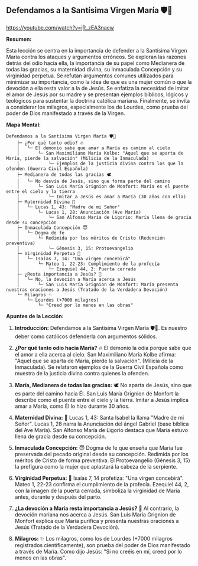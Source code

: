 ## Defendamos a la Santísima Virgen María 🛡️🙏

https://youtube.com/watch?v=jR_zEA3naew


**Resumen:**

Esta lección se centra en la importancia de defender a la Santísima Virgen María contra los ataques y argumentos erróneos. Se exploran las razones detrás del odio hacia ella,  la importancia de su papel como Medianera de todas las gracias, su maternidad divina, su Inmaculada Concepción y su virginidad perpetua.  Se refutan argumentos comunes utilizados para minimizar su importancia, como la idea de que es una mujer común o que la devoción a ella resta valor a la de Jesús. Se enfatiza la necesidad de imitar el amor de Jesús por su madre y se presentan ejemplos bíblicos, lógicos y teológicos para sustentar la doctrina católica mariana. Finalmente, se invita a considerar los milagros, especialmente los de Lourdes, como prueba del poder de Dios manifestado a través de la Virgen.


**Mapa Mental:**

```
Defendamos a la Santísima Virgen María 🛡️🙏
    ├─ ¿Por qué tanto odio? 🔥
    │   └─ El demonio sabe que amar a María es camino al cielo
    │       └─ San Maximiliano María Kolbe: "Aquel que se aparta de María, pierde la salvación" (Milicia de la Inmaculada)
    │           └─ Ejemplos de la justicia divina contra los que la ofenden (Guerra Civil Española)
    ├─ Medianera de todas las gracias 🕊️
    │   └─ No desvía de Jesús, sino que forma parte del camino
    │       └─ San Luis María Grignion de Monfort: María es el puente entre el cielo y la tierra
    │           └─ Imitar a Jesús es amar a María (30 años con ella)
    ├─ Maternidad Divina 👑
    │   └─ Lucas 1, 43: "Madre de mi Señor"
    │       └─ Lucas 1, 28: Anunciación (Ave María)
    │           └─ San Alfonso María de Ligorio: María llena de gracia desde su concepción
    ├─ Inmaculada Concepción 😇
    │   └─ Dogma de fe
    │       └─ Redimida por los méritos de Cristo (Redención preventiva)
    │           └─ Génesis 3, 15: Protoevangelio
    ├─ Virginidad Perpetua 🌸
    │   └─ Isaías 7, 14: "Una virgen concebirá"
    │       └─ Mateo 1, 22-23: Cumplimiento de la profecía
    │           └─ Ezequiel 44, 2: Puerta cerrada
    ├─ ¿Resta importancia a Jesús? 🤔
    │   └─ No, la devoción a María acerca a Jesús
    │       └─ San Luis María Grignion de Monfort: María presenta nuestras oraciones a Jesús (Tratado de la Verdadera Devoción)
    └─ Milagros ✨
        └─ Lourdes (+7000 milagros)
            └─ "Creed por lo menos en las obras"
```


**Apuntes de la Lección:**

1. **Introducción:** Defendamos a la Santísima Virgen María 🛡️🙏. Es nuestro deber como católicos defenderla con argumentos sólidos.

2. **¿Por qué tanto odio hacia María?** 🔥 El demonio la odia porque sabe que el amor a ella acerca al cielo. San Maximiliano María Kolbe afirma: "Aquel que se aparta de María, pierde la salvación". (Milicia de la Inmaculada). Se relataron ejemplos de la Guerra Civil Española como muestra de la justicia divina contra quienes la ofenden.

3. **María, Medianera de todas las gracias:** 🕊️ No aparta de Jesús, sino que es parte del camino hacia Él. San Luis María Grignion de Monfort la describe como el puente entre el cielo y la tierra. Imitar a Jesús implica amar a María, como Él lo hizo durante 30 años.

4. **Maternidad Divina:** 👑  Lucas 1, 43: Santa Isabel la llama "Madre de mi Señor". Lucas 1, 28 narra la Anunciación del ángel Gabriel (base bíblica del Ave María). San Alfonso María de Ligorio destaca que María estuvo llena de gracia desde su concepción.

5. **Inmaculada Concepción:** 😇  Dogma de fe que enseña que María fue preservada del pecado original desde su concepción. Redimida por los méritos de Cristo de forma preventiva. El Protoevangelio (Génesis 3, 15) la prefigura como la mujer que aplastará la cabeza de la serpiente.

6. **Virginidad Perpetua:** 🌸 Isaías 7, 14 profetiza: "Una virgen concebirá". Mateo 1, 22-23 confirma el cumplimiento de la profecía. Ezequiel 44, 2, con la imagen de la puerta cerrada, simboliza la virginidad de María antes, durante y después del parto.

7. **¿La devoción a María resta importancia a Jesús?** 🤔 Al contrario, la devoción mariana nos acerca a Jesús. San Luis María Grignion de Monfort explica que María purifica y presenta nuestras oraciones a Jesús (Tratado de la Verdadera Devoción).

8. **Milagros:** ✨ Los milagros, como los de Lourdes (+7000 milagros registrados científicamente), son prueba del poder de Dios manifestado a través de María.  Como dijo Jesús: "Si no creéis en mí, creed por lo menos en las obras".


